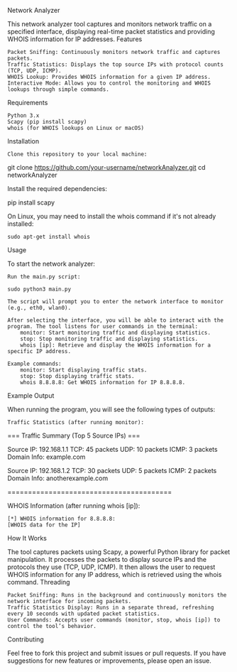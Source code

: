 Network Analyzer

This network analyzer tool captures and monitors network traffic on a specified interface, displaying real-time packet statistics and providing WHOIS information for IP addresses.
Features

    Packet Sniffing: Continuously monitors network traffic and captures packets.
    Traffic Statistics: Displays the top source IPs with protocol counts (TCP, UDP, ICMP).
    WHOIS Lookup: Provides WHOIS information for a given IP address.
    Interactive Mode: Allows you to control the monitoring and WHOIS lookups through simple commands.

Requirements

    Python 3.x
    Scapy (pip install scapy)
    whois (for WHOIS lookups on Linux or macOS)

Installation

    Clone this repository to your local machine:

git clone https://github.com/your-username/networkAnalyzer.git
cd networkAnalyzer

Install the required dependencies:

pip install scapy

On Linux, you may need to install the whois command if it's not already installed:

    sudo apt-get install whois

Usage

To start the network analyzer:

    Run the main.py script:

    sudo python3 main.py

    The script will prompt you to enter the network interface to monitor (e.g., eth0, wlan0).

    After selecting the interface, you will be able to interact with the program. The tool listens for user commands in the terminal:
        monitor: Start monitoring traffic and displaying statistics.
        stop: Stop monitoring traffic and displaying statistics.
        whois [ip]: Retrieve and display the WHOIS information for a specific IP address.

    Example commands:
        monitor: Start displaying traffic stats.
        stop: Stop displaying traffic stats.
        whois 8.8.8.8: Get WHOIS information for IP 8.8.8.8.

Example Output

When running the program, you will see the following types of outputs:

    Traffic Statistics (after running monitor):

=== Traffic Summary (Top 5 Source IPs) ===

Source IP: 192.168.1.1
  TCP: 45 packets
  UDP: 10 packets
  ICMP: 3 packets
  Domain Info: example.com

Source IP: 192.168.1.2
  TCP: 30 packets
  UDP: 5 packets
  ICMP: 2 packets
  Domain Info: anotherexample.com

========================================

WHOIS Information (after running whois [ip]):

    [*] WHOIS information for 8.8.8.8:
    [WHOIS data for the IP]

How It Works

The tool captures packets using Scapy, a powerful Python library for packet manipulation. It processes the packets to display source IPs and the protocols they use (TCP, UDP, ICMP). It then allows the user to request WHOIS information for any IP address, which is retrieved using the whois command.
Threading

    Packet Sniffing: Runs in the background and continuously monitors the network interface for incoming packets.
    Traffic Statistics Display: Runs in a separate thread, refreshing every 10 seconds with updated packet statistics.
    User Commands: Accepts user commands (monitor, stop, whois [ip]) to control the tool’s behavior.

Contributing

Feel free to fork this project and submit issues or pull requests. If you have suggestions for new features or improvements, please open an issue.
